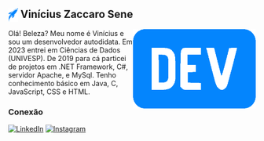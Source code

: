 <div>
<picture><img src="https://github.com/vinizacc/vinicius-zaccaro/blob/main/dev-4.png?raw=true" align="left" width="20px"></picture> 
<p align="left">
    <h2>&nbspVinícius Zaccaro Sene</h2>  
</p>
</div>
<div align="right">
    <picture>
        <img src="https://github.com/vinizacc/vinicius-zaccaro/blob/main/dev-5.png?raw=true" width = 250px align="right">
    </picture>
</div>


<p>
Olá! Beleza? Meu nome é Vinícius e sou um desenvolvedor autodidata. Em 2023 entrei em Ciências de Dados (UNIVESP). De 2019 para cá particei de projetos em .NET Framework, C#, servidor Apache, e MySql. Tenho conhecimento básico em Java, C, JavaScript, CSS e HTML.</p>
  
<h3 style="none">Conexão</h3>

[![LinkedIn](https://img.shields.io/badge/LinkedIn-0485fd?style=for-the-badge&logo=linkedin&logoColor=fff)](https://www.linkedin.com/in/vinicius-zaccaro/)
[![Instagram](https://img.shields.io/badge/Instagram-0485fd?style=for-the-badge&logo=instagram&logoColor=fff)](https://www.instagram.com/vinizacc/)


